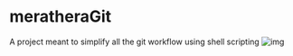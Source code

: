 # meratheraGit

A project meant to simplify all the git workflow using shell scripting
![img](https://ibb.co/cDi0i7)